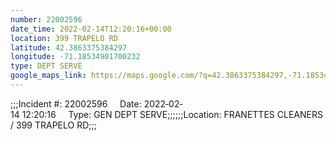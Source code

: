 ```yaml
---
number: 22002596
date_time: 2022-02-14T12:20:16+00:00
location: 399 TRAPELO RD
latitude: 42.3863375384297
longitude: -71.18534901700232
type: DEPT SERVE
google_maps_link: https://maps.google.com/?q=42.3863375384297,-71.18534901700232
---
```


;;;Incident #: 22002596     Date: 2022‐02‐14 12:20:16     Type: GEN DEPT SERVE;;;;;;Location: FRANETTES CLEANERS / 399 TRAPELO RD;;;
